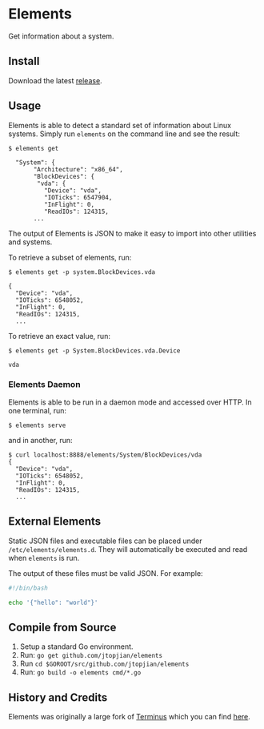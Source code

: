 # Elements

Get information about a system.

## Install

Download the latest [release](https://github.com/jtopjian/elements/releases).

## Usage

Elements is able to detect a standard set of information about Linux systems. Simply run `elements` on the command line and see the result:

```shell
$ elements get

  "System": {
       "Architecture": "x86_64",
       "BlockDevices": {
        "vda": {
          "Device": "vda",
          "IOTicks": 6547904,
          "InFlight": 0,
          "ReadIOs": 124315,
       ...
```

The output of Elements is JSON to make it easy to import into other utilities and systems.

To retrieve a subset of elements, run:

```shell
$ elements get -p system.BlockDevices.vda

{
  "Device": "vda",
  "IOTicks": 6548052,
  "InFlight": 0,
  "ReadIOs": 124315,
  ...
```

To retrieve an exact value, run:

```shell
$ elements get -p System.BlockDevices.vda.Device

vda
```

### Elements Daemon

Elements is able to be run in a daemon mode and accessed over HTTP. In one terminal, run:

```shell
$ elements serve
```

and in another, run:

```shell
$ curl localhost:8888/elements/System/BlockDevices/vda
{
  "Device": "vda",
  "IOTicks": 6548052,
  "InFlight": 0,
  "ReadIOs": 124315,
  ...
```

## External Elements

Static JSON files and executable files can be placed under `/etc/elements/elements.d`. They will automatically be executed and read when `elements` is run.

The output of these files must be valid JSON. For example:

```bash
#!/bin/bash

echo '{"hello": "world"}'
```

## Compile from Source

1. Setup a standard Go environment.
2. Run: `go get github.com/jtopjian/elements`
3. Run `cd $GOROOT/src/github.com/jtopjian/elements`
4. Run: `go build -o elements cmd/*.go`

## History and Credits

Elements was originally a large fork of [Terminus](https://github.com/kelseyhightower/terminus) which you can find [here](https://github.com/jtopjian/terminus).
